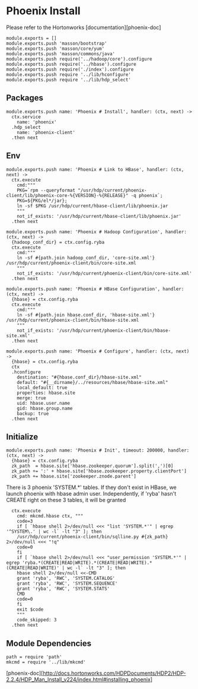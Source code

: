 
# Phoenix Install

Please refer to the Hortonworks [documentation][phoenix-doc]

    module.exports = []
    module.exports.push 'masson/bootstrap'
    module.exports.push 'masson/core/yum'
    module.exports.push 'masson/commons/java'
    module.exports.push require('../hadoop/core').configure
    module.exports.push require('../hbase').configure
    module.exports.push require('./index').configure
    module.exports.push require '../lib/hconfigure'
    module.exports.push require '../lib/hdp_select'

## Packages

    module.exports.push name: 'Phoenix # Install', handler: (ctx, next) ->
      ctx.service
        name: 'phoenix'
      .hdp_select
        name: 'phoenix-client'
      .then next

## Env

    module.exports.push name: 'Phoenix # Link to HBase', handler: (ctx, next) ->
      ctx.execute
        cmd:"""
        PKG=`rpm --queryformat "/usr/hdp/current/phoenix-client/lib/phoenix-core-%{VERSION}-%{RELEASE}" -q phoenix`;
        PKG=${PKG/el*/jar};
        ln -sf $PKG /usr/hdp/current/hbase-client/lib/phoenix.jar
        """
        not_if_exists: '/usr/hdp/current/hbase-client/lib/phoenix.jar'
      .then next

    module.exports.push name: 'Phoenix # Hadoop Configuration', handler: (ctx, next) ->
      {hadoop_conf_dir} = ctx.config.ryba
      ctx.execute
        cmd:"""
        ln -sf #{path.join hadoop_conf_dir, 'core-site.xml'} /usr/hdp/current/phoenix-client/bin/core-site.xml
        """
        not_if_exists: '/usr/hdp/current/phoenix-client/bin/core-site.xml'
      .then next

    module.exports.push name: 'Phoenix # HBase Configuration', handler: (ctx, next) ->
      {hbase} = ctx.config.ryba
      ctx.execute
        cmd:"""
        ln -sf #{path.join hbase.conf_dir, 'hbase-site.xml'} /usr/hdp/current/phoenix-client/bin/hbase-site.xml
        """
        not_if_exists: '/usr/hdp/current/phoenix-client/bin/hbase-site.xml'
      .then next

    module.exports.push name: 'Phoenix # Configure', handler: (ctx, next) ->
      {hbase} = ctx.config.ryba
      ctx
      .hconfigure
        destination: "#{hbase.conf_dir}/hbase-site.xml"
        default: "#{__dirname}/../resources/hbase/hbase-site.xml"
        local_default: true
        properties: hbase.site
        merge: true
        uid: hbase.user.name
        gid: hbase.group.name
        backup: true
      .then next

## Initialize

    module.exports.push name: 'Phoenix # Init', timeout: 200000, handler: (ctx, next) ->
      {hbase} = ctx.config.ryba
      zk_path  = hbase.site['hbase.zookeeper.quorum'].split(',')[0]
      zk_path += ':' + hbase.site['hbase.zookeeper.property.clientPort']
      zk_path += hbase.site['zookeeper.znode.parent']

There is 3 phoenix 'SYSTEM.*' tables. If they don't exist in HBase, we launch
phoenix with hbase admin user.
Independently, if 'ryba' hasn't CREATE right on these 3 tables, it will be granted

      ctx.execute
        cmd: mkcmd.hbase ctx, """
        code=3
        if [ `hbase shell 2>/dev/null <<< "list 'SYSTEM.*'" | egrep '^SYSTEM\.' | wc -l` -lt "3" ]; then
        /usr/hdp/current/phoenix-client/bin/sqlline.py #{zk_path} 2>/dev/null <<< "!q"
        code=0
        fi
        if [ `hbase shell 2>/dev/null <<< "user_permission 'SYSTEM.*'" | egrep 'ryba.*(CREATE|READ|WRITE).*(CREATE|READ|WRITE).*(CREATE|READ|WRITE)' | wc -l` -lt "3" ]; then
        hbase shell 2>/dev/null <<-CMD
        grant 'ryba', 'RWC', 'SYSTEM.CATALOG'
        grant 'ryba', 'RWC', 'SYSTEM.SEQUENCE'
        grant 'ryba', 'RWC', 'SYSTEM.STATS'
        CMD
        code=0
        fi
        exit $code
        """
        code_skipped: 3
      .then next

## Module Dependencies

    path = require 'path'
    mkcmd = require '../lib/mkcmd'

[phoenix-doc][http://docs.hortonworks.com/HDPDocuments/HDP2/HDP-2.2.4/HDP_Man_Install_v224/index.html#installing_phoenix]
